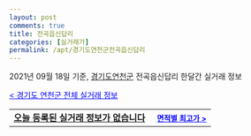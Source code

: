 ```yaml
---
layout: post
comments: true
title: 전곡읍신답리
categories: [실거래가]
permalink: /apt/경기도연천군전곡읍신답리
---
```


2021년 09월 18일 기준, <a href="/apt/경기도연천군">경기도연천군</a> 전곡읍신답리 한달간 실거래 정보

<a style="color: blue;" href="/apt/경기도연천군">< 경기도 연천군 전체 실거래 정보</a>
<!---- start ---->
<table>
  <tr>
    <td colspan="4" style="font-weight: bold;"><a href="/apt/경기도연천군전곡읍신답리{name_without_space}">오늘 등록된 실거래 정보가 없습니다</a> &nbsp;&nbsp;&nbsp; <a style="color: blue; font-size: smaller;" href="/apt/경기도연천군전곡읍신답리{name_without_space}">면적별 최고가 ></a></td>
  </tr>
    
</table>
<!---- end ---->
    